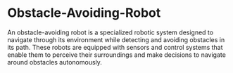 # Obstacle-Avoiding-Robot
An obstacle-avoiding robot is a specialized robotic system designed to navigate through its environment while detecting and avoiding obstacles in its path. These robots are equipped with sensors and control systems that enable them to perceive their surroundings and make decisions to navigate around obstacles autonomously.
